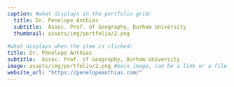 ```yaml
---
caption: #what displays in the portfolio grid:
  title: Dr. Penelope Anthias
  subtitle:  Assoc. Prof. of Geography, Durham University
  thumbnail: assets/img/portfolio/2.png
  
#what displays when the item is clicked:
title: Dr. Penelope Anthias
subtitle:  Assoc. Prof. of Geography, Durham University
image: assets/img/portfolio/2.png #main image, can be a link or a file in assets/img/portfolio
website_url: "https://penelopeanthias.com/"
---
```


